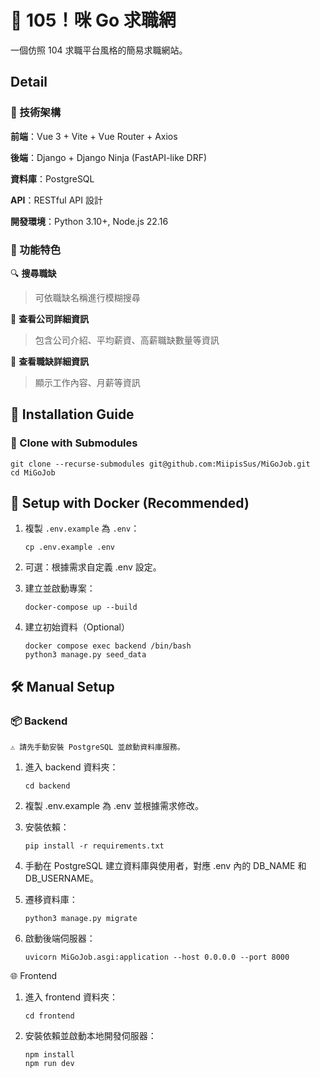 # 💼 105！咪 Go 求職網
一個仿照 104 求職平台風格的簡易求職網站。

## Detail
### 🔧 技術架構

**前端**：Vue 3 + Vite + Vue Router + Axios

**後端**：Django + Django Ninja (FastAPI-like DRF)

**資料庫**：PostgreSQL

**API**：RESTful API 設計

**開發環境**：Python 3.10+, Node.js 22.16

### 🧩 功能特色

🔍 **搜尋職缺**

> 可依職缺名稱進行模糊搜尋

🏢 **查看公司詳細資訊**

> 包含公司介紹、平均薪資、高薪職缺數量等資訊

📄 **查看職缺詳細資訊**

> 顯示工作內容、月薪等資訊

## 🚀 Installation Guide

### 🧬 Clone with Submodules

    git clone --recurse-submodules git@github.com:MiipisSus/MiGoJob.git
    cd MiGoJob

## 🐳 Setup with Docker (Recommended)

1. 複製 `.env.example` 為 `.env`：

   ```
   cp .env.example .env
   ```

2. 可選：根據需求自定義 .env 設定。

3. 建立並啟動專案：

   ```
   docker-compose up --build
   ```

4. 建立初始資料（Optional）

   ```
   docker compose exec backend /bin/bash
   python3 manage.py seed_data
   ```

## 🛠 Manual Setup

### 📦 Backend

    ⚠️ 請先手動安裝 PostgreSQL 並啟動資料庫服務。

1. 進入 backend 資料夾：

   ```
   cd backend
   ```

2. 複製 .env.example 為 .env 並根據需求修改。

3. 安裝依賴：

   ```
   pip install -r requirements.txt
   ```

4. 手動在 PostgreSQL 建立資料庫與使用者，對應 .env 內的 DB_NAME 和 DB_USERNAME。

5. 遷移資料庫：

   ```
   python3 manage.py migrate
   ```

6. 啟動後端伺服器：

   ```
   uvicorn MiGoJob.asgi:application --host 0.0.0.0 --port 8000
   ```

🌐 Frontend

1. 進入 frontend 資料夾：

   ```
   cd frontend
   ```

2. 安裝依賴並啟動本地開發伺服器：

   ```
   npm install
   npm run dev
   ```
